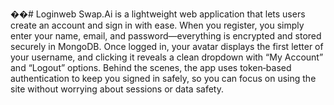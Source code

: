 ��#   L o g i n w e b 
 Swap.Ai is a lightweight web application that lets users create an account and sign in with ease. When you register, you simply enter your name, email, and password—everything is encrypted and stored securely in MongoDB. Once logged in, your avatar displays the first letter of your username, and clicking it reveals a clean dropdown with “My Account” and “Logout” options. Behind the scenes, the app uses token‑based authentication to keep you signed in safely, so you can focus on using the site without worrying about sessions or data safety.
 
